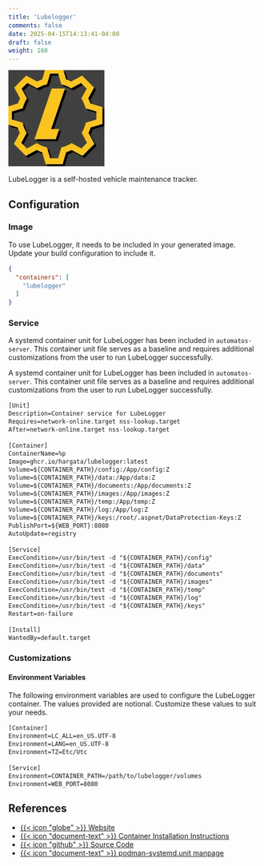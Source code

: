 ```yaml
---
title: 'Lubelogger'
comments: false
date: 2025-04-15T14:13:41-04:00
draft: false
weight: 160
---
```

![LubeLogger](./lubelogger.webp)

LubeLogger is a self-hosted vehicle maintenance tracker.

## Configuration

### Image

To use LubeLogger, it needs to be included in your generated image. Update your build configuration to include it.

```json {filename=".config/my-server-build"}
{
  "containers": [
    "lubelogger"
  ]
}
```

### Service

A systemd container unit for LubeLogger has been included in `automatos-server`. This container unit file serves as a baseline and requires additional customizations from the user to run LubeLogger successfully.

A systemd container unit for LubeLogger has been included in `automatos-server`. This container unit file serves as a baseline and requires additional customizations from the user to run LubeLogger successfully.

```systemd {base_url="https://github.com/cubt85iz/automatos-server/blob/main", filename="/etc/containers/systemd/lubelogger.container"}
[Unit]
Description=Container service for LubeLogger
Requires=network-online.target nss-lookup.target
After=network-online.target nss-lookup.target

[Container]
ContainerName=%p
Image=ghcr.io/hargata/lubelogger:latest
Volume=${CONTAINER_PATH}/config:/App/config:Z
Volume=${CONTAINER_PATH}/data:/App/data:Z
Volume=${CONTAINER_PATH}/documents:/App/documents:Z
Volume=${CONTAINER_PATH}/images:/App/images:Z
Volume=${CONTAINER_PATH}/temp:/App/temp:Z
Volume=${CONTAINER_PATH}/log:/App/log:Z
Volume=${CONTAINER_PATH}/keys:/root/.aspnet/DataProtection-Keys:Z
PublishPort=${WEB_PORT}:8080
AutoUpdate=registry

[Service]
ExecCondition=/usr/bin/test -d "${CONTAINER_PATH}/config"
ExecCondition=/usr/bin/test -d "${CONTAINER_PATH}/data"
ExecCondition=/usr/bin/test -d "${CONTAINER_PATH}/documents"
ExecCondition=/usr/bin/test -d "${CONTAINER_PATH}/images"
ExecCondition=/usr/bin/test -d "${CONTAINER_PATH}/temp"
ExecCondition=/usr/bin/test -d "${CONTAINER_PATH}/log"
ExecCondition=/usr/bin/test -d "${CONTAINER_PATH}/keys"
Restart=on-failure

[Install]
WantedBy=default.target
```

### Customizations

#### Environment Variables

The following environment variables are used to configure the LubeLogger container. The values provided are notional. Customize these values to suit your needs.

```systemd {filename="/etc/containers/systemd/lubelogger.container.d/01-variables.conf"}
[Container]
Environment=LC_ALL=en_US.UTF-8
Environment=LANG=en_US.UTF-8
Environment=TZ=Etc/Utc

[Service]
Environment=CONTAINER_PATH=/path/to/lubelogger/volumes
Environment=WEB_PORT=8080
```

## References

- [{{< icon "globe" >}} Website](https://lubelogger.com/)
- [{{< icon "document-text" >}} Container Installation Instructions](https://docs.lubelogger.com/Installation/Getting%20Started)
- [{{< icon "github" >}} Source Code](https://github.com/hargata/lubelog)
- [{{< icon "document-text" >}} podman-systemd.unit manpage](https://docs.podman.io/en/latest/markdown/podman-systemd.unit.5.html)
